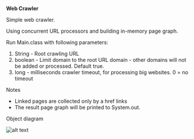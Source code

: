 **Web Crawler**

Simple web crawler.

Using concurrent URL processors and building in-memory page graph.

Run Main.class with following parameters:
1. String - Root crawling URL
2. boolean - Limit domain to the root URL domain - other domains will not be added or processed. Default true.
3. long - milliseconds crawler timeout, for processing big websites. 0 = no timeout

Notes
- Linked pages are collected only by a href links
- The result page graph will be printed to System.out.

Object diagram

![alt text](http://s3.amazonaws.com/bezmoog.com/crawler_small.png)





